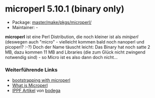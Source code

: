 # microperl 5.10.1 (binary only)
 - Package: [master/make/pkgs/microperl/](https://github.com/Freetz-NG/freetz-ng/tree/master/make/pkgs/microperl/)
 - Maintainer: -

**microperl** ist eine Perl Distribution, die noch kleiner ist als
*miniperl* (deswegen auch "micro" - vielleicht kommen bald noch
nanoperl und picoperl?
:-?) Doch der
Name täuscht leicht: Das Binary hat noch satte 2 MB, dazu kommen 11 MB
and Libraries (die zum Glück nicht zwingend notwendig sind) - so Micro
ist es also dann doch nicht...

### Weiterführende Links

-   [bootstrapping with
    microperl](http://www.perlmonks.org/?node_id=228040)
-   [What is
    Microperl](http://www.foo.be/docs/tpj/issues/vol5_3/tpj0503-0003.html)
-   [IPPF
    Artikel](http://www.ip-phone-forum.de/showthread.php?t=114888)
    von
    [bodega](http://www.ip-phone-forum.de/member.php?u=101616)


